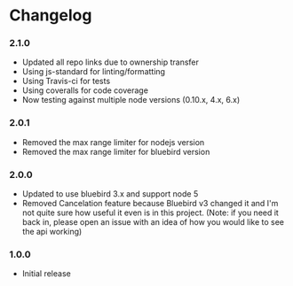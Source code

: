 # Changelog

### 2.1.0
- Updated all repo links due to ownership transfer
- Using js-standard for linting/formatting
- Using Travis-ci for tests
- Using coveralls for code coverage
- Now testing against multiple node versions (0.10.x, 4.x, 6.x)

### 2.0.1
- Removed the max range limiter for nodejs version
- Removed the max range limiter for bluebird version

### 2.0.0
- Updated to use bluebird 3.x and support node 5
- Removed Cancelation feature because Bluebird v3 changed it and I'm not quite sure how
  useful it even is in this project. (Note: if you need it back in, please open an issue with an
  idea of how you would like to see the api working)

### 1.0.0
- Initial release
